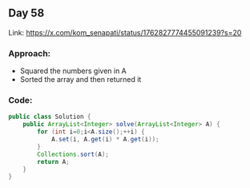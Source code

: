 ## Day 58

Link: https://x.com/kom_senapati/status/1762827774455091239?s=20

### Approach:

- Squared the numbers given in A
- Sorted the array and then returned it

### Code:

```java
public class Solution {
    public ArrayList<Integer> solve(ArrayList<Integer> A) {
        for (int i=0;i<A.size();++i) {
            A.set(i, A.get(i) * A.get(i));
        }
        Collections.sort(A);
        return A;
    }
}
```
